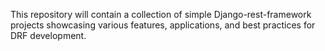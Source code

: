 This repository will contain a collection of simple Django-rest-framework projects showcasing various features, applications, and best practices for DRF development.
